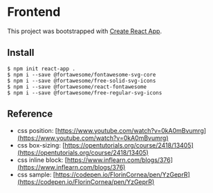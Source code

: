 # Frontend

This project was bootstrapped with [Create React App](https://github.com/facebook/create-react-app).

## Install
```
$ npm init react-app .
$ npm i --save @fortawesome/fontawesome-svg-core
$ npm i --save @fortawesome/free-solid-svg-icons
$ npm i --save @fortawesome/react-fontawesome
$ npm i --save @fortawesome/free-regular-svg-icons

```

## Reference
- css position: [https://www.youtube.com/watch?v=0kA0mBvumrg](https://www.youtube.com/watch?v=0kA0mBvumrg)
- css box-sizing: [https://opentutorials.org/course/2418/13405](https://opentutorials.org/course/2418/13405)
- css inline block: [https://www.inflearn.com/blogs/376](https://www.inflearn.com/blogs/376)
- css sample: [https://codepen.io/FlorinCornea/pen/YzGeprR](https://codepen.io/FlorinCornea/pen/YzGeprR)